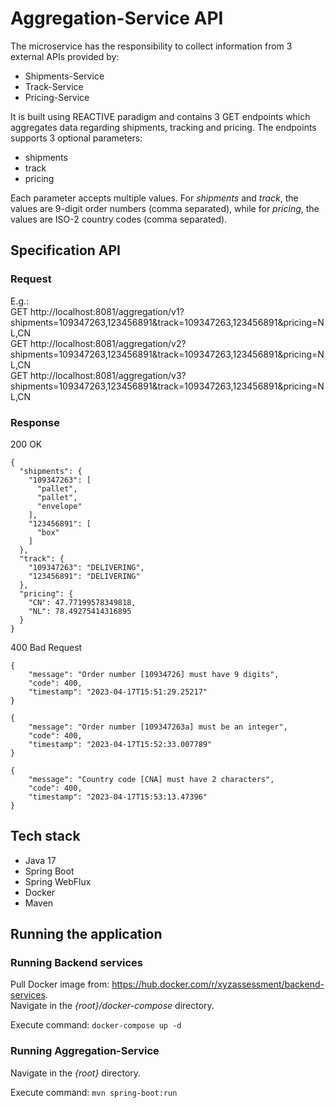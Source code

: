 # Aggregation-Service API
The microservice has the responsibility to collect information from 3 external APIs provided by: 
- Shipments-Service 
- Track-Service 
- Pricing-Service

It is built using REACTIVE paradigm and contains 3 GET endpoints which aggregates data regarding shipments, tracking and pricing.
The endpoints supports 3 optional parameters: 
- shipments 
- track
- pricing

Each parameter accepts multiple values. For _shipments_ and _track_, the values are 9-digit order numbers (comma separated), 
while for _pricing_, the values are ISO-2 country codes (comma separated).

## Specification API
### Request
E.g.:
<br>
GET http://localhost:8081/aggregation/v1?shipments=109347263,123456891&track=109347263,123456891&pricing=NL,CN
<br>
GET http://localhost:8081/aggregation/v2?shipments=109347263,123456891&track=109347263,123456891&pricing=NL,CN
<br>
GET http://localhost:8081/aggregation/v3?shipments=109347263,123456891&track=109347263,123456891&pricing=NL,CN

### Response
200 OK
```
{
  "shipments": {
    "109347263": [
      "pallet",
      "pallet",
      "envelope"
    ],
    "123456891": [
      "box"
    ]
  },
  "track": {
    "109347263": "DELIVERING",
    "123456891": "DELIVERING"
  },
  "pricing": {
    "CN": 47.77199578349818,
    "NL": 78.49275414316895
  }
}
```
400 Bad Request
```
{
    "message": "Order number [10934726] must have 9 digits",
    "code": 400,
    "timestamp": "2023-04-17T15:51:29.25217"
}
```
```
{
    "message": "Order number [109347263a] must be an integer",
    "code": 400,
    "timestamp": "2023-04-17T15:52:33.007789"
}
```
```
{
    "message": "Country code [CNA] must have 2 characters",
    "code": 400,
    "timestamp": "2023-04-17T15:53:13.47396"
}
```

## Tech stack
- Java 17
- Spring Boot
- Spring WebFlux
- Docker
- Maven

## Running the application
### Running Backend services
Pull Docker image from: https://hub.docker.com/r/xyzassessment/backend-services.
<br>
Navigate in the _{root}/docker-compose_ directory.

Execute command: `docker-compose up -d`

### Running Aggregation-Service
Navigate in the _{root}_ directory.

Execute command: `mvn spring-boot:run`